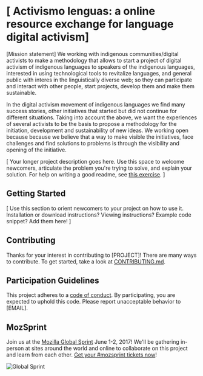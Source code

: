 # [ Activismo lenguas: a online resource exchange for language digital activism]

[Mission statement]
We working with indigenous communities/digital activists to make a methodology that allows to start a project of digital activism of indigenous languages to speakers of the indigenous languages, interested in using technological tools to revitalize languages, and general public with interes in the linguistically diverse web; so they can participate and interact with other people, start projects, develop them and make them sustainable.

In the digital activism movement of indigenous languages we find many success stories, other initiatives that started but did not continue for different situations. Taking into account the above, we want the experiences of several activists to be the basis to propose a methodology for the initiation, development and sustainability of new ideas. We working open because because we believe that a way to make visible the initiatives, face challenges and find solutions to problems is through the visibility and opening of the initiative.


[ Your longer project description goes here. Use this space to welcome newcomers, articulate the problem you're trying to solve, and explain your solution. For help on writing a good readme, see [this exercise](https://mozilla.github.io/open-leadership-training-series/articles/opening-your-project/write-a-great-project-readme/). ]

## Getting Started

[ Use this section to orient newcomers to your project on how to use it. Installation or download instructions? Viewing instructions? Example code snippet? Add them here! ]

## Contributing

Thanks for your interest in contributing to [PROJECT]! There are many ways to contribute. To get started, take a look at [CONTRIBUTING.md](CONTRIBUTING.md).

## Participation Guidelines

This project adheres to a [code of conduct](CODE_OF_CONDUCT.md). By participating, you are expected to uphold this code. Please report unacceptable behavior to [EMAIL].

## MozSprint

Join us at the [Mozilla Global Sprint](http://mozilla.github.io/global-sprint/) June 1-2, 2017! We'll be gathering in-person at sites around the world and online to collaborate on this project and learn from each other. [Get your #mozsprint tickets now](http://mozilla.github.io/global-sprint/)!

![Global Sprint](https://cloud.githubusercontent.com/assets/617994/24632585/b2b07dcc-1892-11e7-91cf-f9e473187cf7.png)

